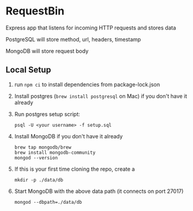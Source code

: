# RequestBin

Express app that listens for incoming HTTP requests and stores data

PostgreSQL will store method, url, headers, timestamp

MongoDB will store request body

## Local Setup

1. run `npm ci` to install dependencies from package-lock.json
1. Install postgres (`brew install postgresql` on Mac) if you don't have it already
1. Run postgres setup script: 

    ```
    psql -U <your username> -f setup.sql
    ```

1. Install MongoDB if you don't have it already

    ```
    brew tap mongodb/brew
    brew install mongodb-community
    mongod --version
    ```

1. If this is your first time cloning the repo, create a 

    ```
    mkdir -p ./data/db
    ```
1. Start MongoDB with the above data path (it connects on port 27017)
    ```
    mongod --dbpath=./data/db
    ```
